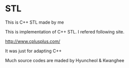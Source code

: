 # STL
This is C++ STL made by me

This is implementation of C++ STL.
I refered following site.

http://www.cplusplus.com/

It was just for adapting C++

Much source codes are maded by Hyuncheol & Kwanghee
